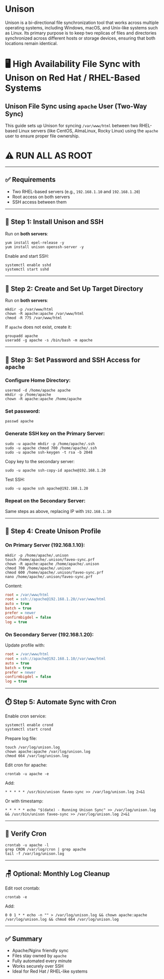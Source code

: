 # Unison

Unison is a bi-directional file synchronization tool that works across multiple operating systems, including Windows, macOS, and Unix-like systems such as Linux. Its primary purpose is to keep two replicas of files and directories synchronized across different hosts or storage devices, ensuring that both locations remain identical.

# 🖥️ High Availability File Sync with Unison on Red Hat / RHEL-Based Systems

## Unison File Sync using `apache` User (Two-Way Sync)

This guide sets up Unison for syncing `/var/www/html` between two RHEL-based Linux servers (like CentOS, AlmaLinux, Rocky Linux) using the `apache` user to ensure proper file ownership.

# ⚠️ RUN ALL AS ROOT

---

## ✅ Requirements

* Two RHEL-based servers (e.g., `192.168.1.10` and `192.168.1.20`)
* Root access on both servers
* SSH access between them

---

## 🔧 Step 1: Install Unison and SSH

Run on **both servers**:

```
yum install epel-release -y
yum install unison openssh-server -y
```

Enable and start SSH:

```
systemctl enable sshd
systemctl start sshd
```

---

## 📁 Step 2: Create and Set Up Target Directory

Run on **both servers**:

```
mkdir -p /var/www/html
chown -R apache:apache /var/www/html
chmod -R 775 /var/www/html
```

If `apache` does not exist, create it:

```
groupadd apache
useradd -g apache -s /bin/bash -m apache
```

---

## 🔐 Step 3: Set Password and SSH Access for `apache`

### Configure Home Directory:

```
usermod -d /home/apache apache
mkdir -p /home/apache
chown -R apache:apache /home/apache
```

### Set password:

```
passwd apache
```

### Generate SSH key on the Primary Server:

```
sudo -u apache mkdir -p /home/apache/.ssh
sudo -u apache chmod 700 /home/apache/.ssh
sudo -u apache ssh-keygen -t rsa -b 2048
```

Copy key to the secondary server:

```
sudo -u apache ssh-copy-id apache@192.168.1.20
```

Test SSH:

```
sudo -u apache ssh apache@192.168.1.20
```

### Repeat on the Secondary Server:

Same steps as above, replacing IP with `192.168.1.10`

---

## 🔁 Step 4: Create Unison Profile

### On Primary Server (192.168.1.10):

```
mkdir -p /home/apache/.unison
touch /home/apache/.unison/faveo-sync.prf
chown -R apache:apache /home/apache/.unison
chmod 700 /home/apache/.unison
chmod 600 /home/apache/.unison/faveo-sync.prf
nano /home/apache/.unison/faveo-sync.prf
```

Content:

```ini
root = /var/www/html
root = ssh://apache@192.168.1.20//var/www/html
auto = true
batch = true
prefer = newer
confirmbigdel = false
log = true
```

### On Secondary Server (192.168.1.20):

Update profile with:

```ini
root = /var/www/html
root = ssh://apache@192.168.1.10//var/www/html
auto = true
batch = true
prefer = newer
confirmbigdel = false
log = true
```

---

## ⏱️ Step 5: Automate Sync with Cron

Enable cron service:

```
systemctl enable crond
systemctl start crond
```

Prepare log file:

```
touch /var/log/unison.log
chown apache:apache /var/log/unison.log
chmod 664 /var/log/unison.log
```

Edit cron for apache:

```
crontab -u apache -e
```

Add:

```
* * * * * /usr/bin/unison faveo-sync >> /var/log/unison.log 2>&1
```

Or with timestamp:

```
* * * * * echo "$(date) - Running Unison Sync" >> /var/log/unison.log && /usr/bin/unison faveo-sync >> /var/log/unison.log 2>&1
```

---

## 🔎 Verify Cron

```
crontab -u apache -l
grep CRON /var/log/cron | grep apache
tail -f /var/log/unison.log
```

---

## 🪑 Optional: Monthly Log Cleanup

Edit root crontab:

```
crontab -e
```

Add:

```
0 0 1 * * echo -n "" > /var/log/unison.log && chown apache:apache /var/log/unison.log && chmod 664 /var/log/unison.log
```

---

## ✅ Summary

* Apache/Nginx friendly sync
* Files stay owned by `apache`
* Fully automated every minute
* Works securely over SSH
* Ideal for Red Hat / RHEL-like systems

